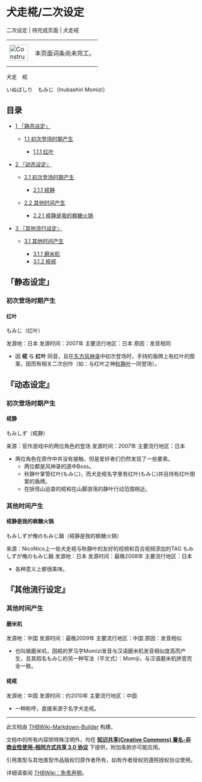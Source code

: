 # 犬走椛/二次设定

<!-- source html: G:\repos\THBWiki-Markdown-Builder\THBWikiMarkdown\Temp\main\3\39\ns0%3A%E7%8A%AC%E8%B5%B0%E6%A4%9B%2F%E4%BA%8C%E6%AC%A1%E8%AE%BE%E5%AE%9A.html -->

二次设定 | 待完成页面 | 犬走椛

<center>

<table>
<tbody><tr>
<td class="mbox-image"><div style="width: 52px;">
  <a href="./文件-ConstructionClock.png.md" class="image"><img alt="ConstructionClock.png" src="https://upload.thwiki.cc/thumb/f/f1/ConstructionClock.png/50px-ConstructionClock.png" decoding="async" loading="lazy" width="50" height="43" srcset="https://upload.thwiki.cc/thumb/f/f1/ConstructionClock.png/75px-ConstructionClock.png 1.5x, https://upload.thwiki.cc/thumb/f/f1/ConstructionClock.png/100px-ConstructionClock.png 2x" data-file-width="689" data-file-height="587"></a></div></td>
<td class="mbox-text" style=""><br>本页面词条尚未完工。<br><br></td>
</tr>
</tbody></table>


</center>
  
犬走　椛  

いぬばしり　もみじ（Inubashiri Momizi）
  

## 目录

- [1 「静态设定」](#「静态设定」)

  - [1.1 初次登场时期产生](#初次登场时期产生)

    - [1.1.1 红叶](#红叶)






- [2 『动态设定』](#『动态设定』)

  - [2.1 初次登场时期产生](#初次登场时期产生_2)

    - [2.1.1 椛静](#椛静)



  - [2.2 其他时间产生](#其他时间产生)

    - [2.2.1 椛静是我的枫糖火锅](#椛静是我的枫糖火锅)






- [3 『其他流行设定』](#『其他流行设定』)

  - [3.1 其他时间产生](#其他时间产生_2)

    - [3.1.1 磨米机](#磨米机)
    - [3.1.2 椛椛](#椛椛)










## 「静态设定」
### 初次登场时期产生
#### 红叶
  
もみじ（红叶）
  

发源地：日本
发源时间：2007年
主要流行地区：日本
原因：发音相同

- 因 **椛** 与 **红叶** 同音，且在[东方风神录](./东方风神录.md)中初次登场时，手持的盾牌上有红叶的图案，因而有相关二次创作（如：与红叶之神[秋静叶](./秋静叶.md)一同登场）。

## 『动态设定』
### 初次登场时期产生
#### 椛静
  
もみしず（椛静）
  

来源：官作游戏中的两位角色的登场
发源时间：2007年
主要流行地区：日本

- 两位角色在原作中并没有接触，但是爱好者们仍然发现了一些要素。
  - 两位都是风神录的道中Boss。
  - 秋静叶掌管红叶(もみじ)，而犬走椛名字里有红叶(もみじ)并且持有红叶图案的盾牌。
  - 在妖怪山巡查的椛和在山脚游荡的静叶行动范围相近。


### 其他时间产生
#### 椛静是我的枫糖火锅
  
もみしずが俺のもみじ鍋（椛静是我的枫糖火锅）
  

来源：NicoNico上一些犬走椛与秋静叶的友好的视频和百合视频添加的TAG もみしずが俺のもみじ鍋
发源地：日本
发源时间：最晚2008年
主要流行地区：日本

- 各种意义上都很美味。

## 『其他流行设定』
### 其他时间产生
#### 磨米机
发源地：中国
发源时间：最晚2009年
主要流行地区：中国
原因：发音相似

- 也叫做磨米叽，因椛的罗马字Momizi发音与汉语磨米机发音相似度高而产生，且其假名もみじ的另一种写法（平文式）：Momiji，与汉语磨米机拼音完全一致。

#### 椛椛
发源地：中国
发源时间：约2010年
主要流行地区：中国

- 一种称呼，直接来源于名字犬走椛。





---

此文档由 [THBWiki-Markdown-Builder](https://github.com/Delsin-Yu/THBWiki-Markdown-Builder) 构建。

文档中的所有内容除特殊注明外，均在 [**知识共享(Creative Commons) 署名-非商业性使用-相同方式共享 3.0 协议**](https://creativecommons.org/licenses/by-sa/3.0/deed.zh-hans) 下提供，附加条款亦可能应用。

引用类型与其他类型作品版权归原作者所有，如有作者授权则遵照授权协议使用。

详细请查阅 [THBWiki：免责声明](https://thbwiki.cc/THBWiki:%E5%85%8D%E8%B4%A3%E5%A3%B0%E6%98%8E)。

